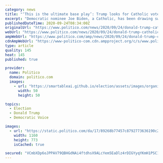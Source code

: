 ```yaml
---
category: news
title: "‘This is the ultimate base play’: Trump looks for Catholic vote from Court fight"
excerpt: "Democratic nominee Joe Biden, a Catholic, has been drawing swaths of white Catholic voters who picked Trump in 2016. Now, Trump allies see an opening in the battle over a Court seat."
publishedDateTime: 2020-09-24T08:34:00Z
originalUrl: "https://www.politico.com/news/2020/09/24/donald-trump-catholic-vote-court-fight-420935"
webUrl: "https://www.politico.com/news/2020/09/24/donald-trump-catholic-vote-court-fight-420935"
ampWebUrl: "https://www.politico.com/amp/news/2020/09/24/donald-trump-catholic-vote-court-fight-420935"
cdnAmpWebUrl: "https://www-politico-com.cdn.ampproject.org/c/s/www.politico.com/amp/news/2020/09/24/donald-trump-catholic-vote-court-fight-420935"
type: article
quality: 145
heat: 145
published: true

provider:
  name: Politico
  domain: politico.com
  images:
    - url: "https://smartableai.github.io/election/assets/images/organizations/politico.com-50x50.jpg"
      width: 50
      height: 50

topics:
  - Election
  - Donald Trump
  - Democratic Voice

images:
  - url: "https://static.politico.com/da/17/89268b77457c8792773636190c2c/gettyimages-1269389480-1.jpg"
    width: 1160
    height: 773
    isCached: true

secured: "VCmbXDp6oJPPAV79QBHGdNAi4ftdhsX9ALcYem5EaDlz4rDIGYyqYKmH1PSC1QG4P8We5PH4gteebJ3cIN1tbOq7STTPiSK0epmKN9Nk4vPCABACgVbCdzefsvgOTxQIKjwizGrWvzLfRSGrlbu+Laqd0KN+NWt8m/eUQRv8QcdQRjmu1zQYe3NudUQO06wkAuatdLes2JG2WfwLu3IulQJLQ7Wja7Y6dRE8aVW+mDQTMMuQk3qE6yls/U3sQGFHZ4RyWj6/3Sk39V13Ee2y4H5lNWTGwdf7ahEZmuwzyQsn3wN3J/m2ZRr971w+GnDsu7dj57ntA4rDEVPw6G3aqjmIWx5N3JP8VzdF7oru63I=;L5SChZWvvddHfg8Ftj3upA=="
---
```



